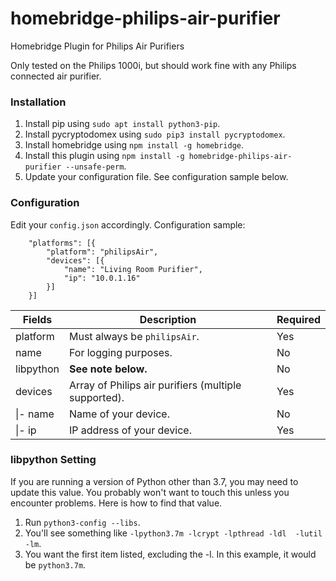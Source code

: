 # homebridge-philips-air-purifier
Homebridge Plugin for Philips Air Purifiers

Only tested on the Philips 1000i, but should work fine with any Philips connected air purifier.

### Installation
1. Install pip using `sudo apt install python3-pip`.
2. Install pycryptodomex using `sudo pip3 install pycryptodomex`.
3. Install homebridge using `npm install -g homebridge`.
4. Install this plugin using `npm install -g homebridge-philips-air-purifier --unsafe-perm`.
5. Update your configuration file. See configuration sample below.

### Configuration
Edit your `config.json` accordingly. Configuration sample:
```
    "platforms": [{
        "platform": "philipsAir",
        "devices": [{
            "name": "Living Room Purifier",
            "ip": "10.0.1.16"
        }]
    }]
```

| Fields             | Description                                                                  | Required |
|--------------------|------------------------------------------------------------------------------|----------|
| platform           | Must always be `philipsAir`.                                                 | Yes      |
| name               | For logging purposes.                                                        | No       |
| libpython          | **See note below.**                                                          | No       |
| devices            | Array of Philips air purifiers (multiple supported).                         | Yes      |
| \|- name           | Name of your device.                                                         | No       |
| \|- ip             | IP address of your device.                                                   | Yes      |

### libpython Setting
If you are running a version of Python other than 3.7, you may need to update this value. You probably won't want to touch this unless you encounter problems. Here is how to find that value.
1. Run `python3-config --libs`.
2. You'll see something like `-lpython3.7m -lcrypt -lpthread -ldl  -lutil -lm`.
3. You want the first item listed, excluding the -l. In this example, it would be `python3.7m`.